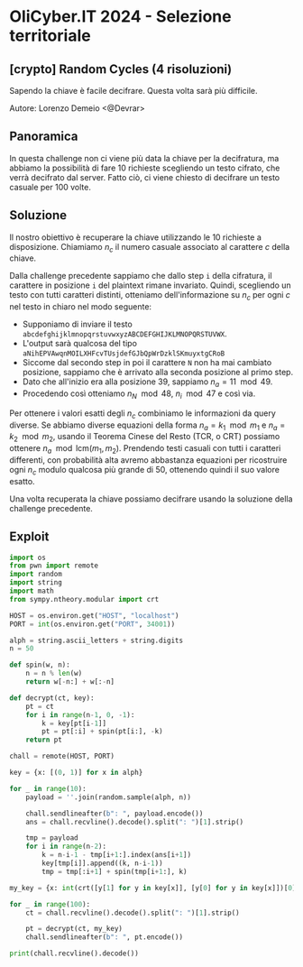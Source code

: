 # OliCyber.IT 2024 - Selezione territoriale

## [crypto] Random Cycles (4 risoluzioni)

Sapendo la chiave è facile decifrare. Questa volta sarà più difficile.

Autore: Lorenzo Demeio <@Devrar>

## Panoramica

In questa challenge non ci viene più data la chiave per la decifratura, ma abbiamo la possibilità di fare 10 richieste scegliendo un testo cifrato, che verrà decifrato dal server. Fatto ciò, ci viene chiesto di decifrare un testo casuale per 100 volte.

## Soluzione

Il nostro obiettivo è recuperare la chiave utilizzando le 10 richieste a disposizione. Chiamiamo $n_c$ il numero casuale associato al carattere $c$ della chiave.

Dalla challenge precedente sappiamo che dallo step `i` della cifratura, il carattere in posizione `i` del plaintext rimane invariato. Quindi, scegliendo un testo con tutti caratteri distinti, otteniamo dell'informazione su $n_c$ per ogni $c$ nel testo in chiaro nel modo seguente:

- Supponiamo di inviare il testo `abcdefghijklmnopqrstuvwxyzABCDEFGHIJKLMNOPQRSTUVWX`.
- L'output sarà qualcosa del tipo `aNihEPVAwqnMOILXHFcvTUsjdefGJbQpWrDzklSKmuyxtgCRoB`
- Siccome dal secondo step in poi il carattere `N` non ha mai cambiato posizione, sappiamo che è arrivato alla seconda posizione al primo step.
- Dato che all'inizio era alla posizione 39, sappiamo $n_a = 11 \mod{49}$.
- Procedendo così otteniamo $n_N \mod{48}$, $n_i \mod{47}$ e così via.

Per ottenere i valori esatti degli $n_c$ combiniamo le informazioni da query diverse. Se abbiamo diverse equazioni della forma $n_a = k_1 \mod{m_1}$ e $n_a = k_2 \mod{m_2}$, usando il Teorema Cinese del Resto (TCR, o CRT) possiamo ottenere $n_a \mod{\text{lcm}(m_1, m_2)}$. Prendendo testi casuali con tutti i caratteri differenti, con probabilità alta avremo abbastanza equazioni per ricostruire ogni $n_c$ modulo qualcosa più grande di 50, ottenendo quindi il suo valore esatto.

Una volta recuperata la chiave possiamo decifrare usando la soluzione della challenge precedente.

## Exploit

```py
import os
from pwn import remote
import random
import string
import math
from sympy.ntheory.modular import crt 

HOST = os.environ.get("HOST", "localhost")
PORT = int(os.environ.get("PORT", 34001))

alph = string.ascii_letters + string.digits
n = 50

def spin(w, n):
    n = n % len(w)
    return w[-n:] + w[:-n]

def decrypt(ct, key):
    pt = ct
    for i in range(n-1, 0, -1):
        k = key[pt[i-1]]
        pt = pt[:i] + spin(pt[i:], -k)
    return pt

chall = remote(HOST, PORT)

key = {x: [(0, 1)] for x in alph}

for _ in range(10):
    payload = ''.join(random.sample(alph, n))

    chall.sendlineafter(b": ", payload.encode())
    ans = chall.recvline().decode().split(": ")[1].strip()

    tmp = payload
    for i in range(n-2):
        k = n-i-1 - tmp[i+1:].index(ans[i+1])
        key[tmp[i]].append((k, n-i-1))
        tmp = tmp[:i+1] + spin(tmp[i+1:], k)

my_key = {x: int(crt([y[1] for y in key[x]], [y[0] for y in key[x]])[0]) % int(math.lcm(*[y[1] for y in key[x]])) for x in alph}

for _ in range(100):
    ct = chall.recvline().decode().split(": ")[1].strip()

    pt = decrypt(ct, my_key)
    chall.sendlineafter(b": ", pt.encode())

print(chall.recvline().decode())
```
